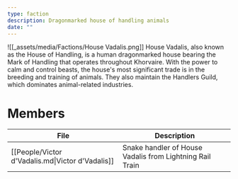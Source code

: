 ```yaml
---
type: faction
description: Dragonmarked house of handling animals
date: ""
---
```

![[_assets/media/Factions/House Vadalis.png]]
House Vadalis, also known as the House of Handling, is a human dragonmarked house bearing the Mark of Handling that operates throughout Khorvaire. With the power to calm and control beasts, the house's most significant trade is in the breeding and training of animals. They also maintain the Handlers Guild, which dominates animal-related industries.
# Members
<!-- QueryToSerialize: TABLE description as "Description" FROM "People" WHERE faction = "House Vadalis" -->
<!-- SerializedQuery: TABLE description as "Description" FROM "People" WHERE faction = "House Vadalis" -->

| File                                             | Description                                              |
| ------------------------------------------------ | -------------------------------------------------------- |
| [[People/Victor d'Vadalis.md\|Victor d'Vadalis]] | Snake handler of House Vadalis from Lightning Rail Train |
<!-- SerializedQuery END -->

